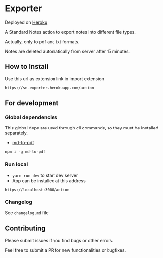 # Exporter

Deployed on [Heroku](http://sn-exporter.herokuapp.com/)

A Standard Notes action to export notes into different file types.

Actually, only to pdf and txt formats.

Notes are deleted automatically from server after 15 minutes.

## How to install

Use this url as extension link in import extension

```
https://sn-exporter.herokuapp.com/action
```

## For development

### Global dependencies

This global deps are used through cli commands, so they must be installed separately.

- [md-to-pdf](https://github.com/simonhaenisch/md-to-pdf)

```
npm i -g md-to-pdf
```

### Run local

- `yarn run dev` to start dev server
- App can be installed at this address

```
https://localhost:3000/action
```

### Changelog

See `changelog.md` file

## Contributing

Please submit issues if you find bugs or other errors.

Feel free to submit a PR for new functionalities or bugfixes.
